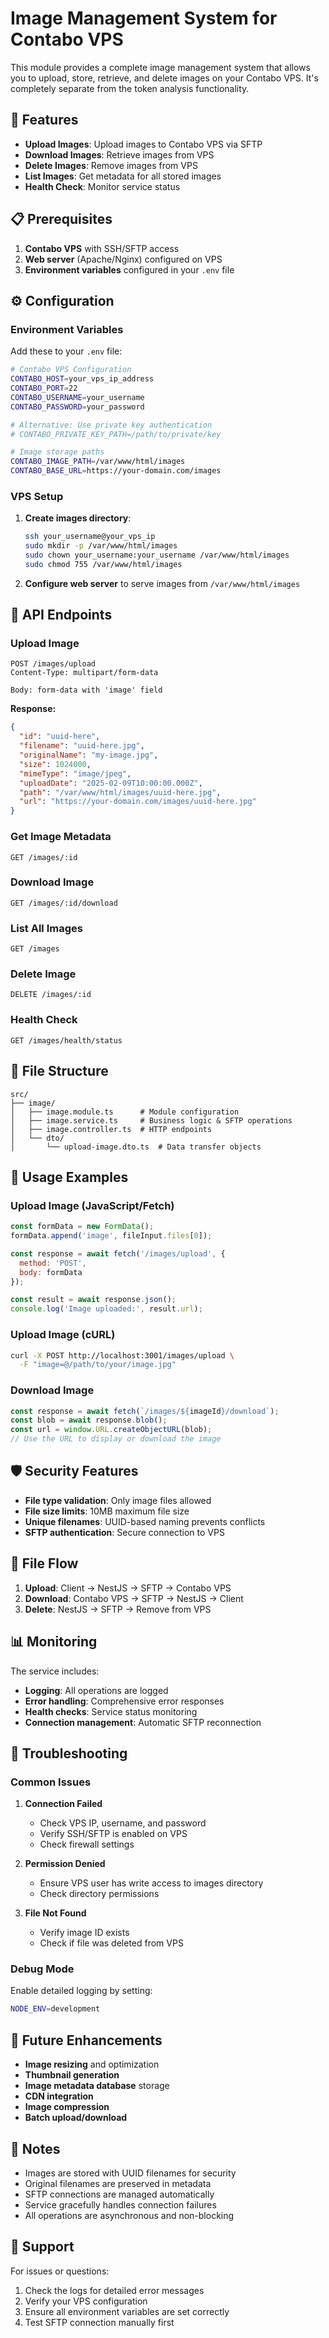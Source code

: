 # Image Management System for Contabo VPS

This module provides a complete image management system that allows you to upload, store, retrieve, and delete images on your Contabo VPS. It's completely separate from the token analysis functionality.

## 🚀 Features

- **Upload Images**: Upload images to Contabo VPS via SFTP
- **Download Images**: Retrieve images from VPS
- **Delete Images**: Remove images from VPS
- **List Images**: Get metadata for all stored images
- **Health Check**: Monitor service status

## 📋 Prerequisites

1. **Contabo VPS** with SSH/SFTP access
2. **Web server** (Apache/Nginx) configured on VPS
3. **Environment variables** configured in your `.env` file

## ⚙️ Configuration

### Environment Variables

Add these to your `.env` file:

```bash
# Contabo VPS Configuration
CONTABO_HOST=your_vps_ip_address
CONTABO_PORT=22
CONTABO_USERNAME=your_username
CONTABO_PASSWORD=your_password

# Alternative: Use private key authentication
# CONTABO_PRIVATE_KEY_PATH=/path/to/private/key

# Image storage paths
CONTABO_IMAGE_PATH=/var/www/html/images
CONTABO_BASE_URL=https://your-domain.com/images
```

### VPS Setup

1. **Create images directory**:
   ```bash
   ssh your_username@your_vps_ip
   sudo mkdir -p /var/www/html/images
   sudo chown your_username:your_username /var/www/html/images
   sudo chmod 755 /var/www/html/images
   ```

2. **Configure web server** to serve images from `/var/www/html/images`

## 🔌 API Endpoints

### Upload Image
```http
POST /images/upload
Content-Type: multipart/form-data

Body: form-data with 'image' field
```

**Response:**
```json
{
  "id": "uuid-here",
  "filename": "uuid-here.jpg",
  "originalName": "my-image.jpg",
  "size": 1024000,
  "mimeType": "image/jpeg",
  "uploadDate": "2025-02-09T10:00:00.000Z",
  "path": "/var/www/html/images/uuid-here.jpg",
  "url": "https://your-domain.com/images/uuid-here.jpg"
}
```

### Get Image Metadata
```http
GET /images/:id
```

### Download Image
```http
GET /images/:id/download
```

### List All Images
```http
GET /images
```

### Delete Image
```http
DELETE /images/:id
```

### Health Check
```http
GET /images/health/status
```

## 📁 File Structure

```
src/
├── image/
│   ├── image.module.ts      # Module configuration
│   ├── image.service.ts     # Business logic & SFTP operations
│   ├── image.controller.ts  # HTTP endpoints
│   └── dto/
│       └── upload-image.dto.ts  # Data transfer objects
```

## 🔧 Usage Examples

### Upload Image (JavaScript/Fetch)
```javascript
const formData = new FormData();
formData.append('image', fileInput.files[0]);

const response = await fetch('/images/upload', {
  method: 'POST',
  body: formData
});

const result = await response.json();
console.log('Image uploaded:', result.url);
```

### Upload Image (cURL)
```bash
curl -X POST http://localhost:3001/images/upload \
  -F "image=@/path/to/your/image.jpg"
```

### Download Image
```javascript
const response = await fetch(`/images/${imageId}/download`);
const blob = await response.blob();
const url = window.URL.createObjectURL(blob);
// Use the URL to display or download the image
```

## 🛡️ Security Features

- **File type validation**: Only image files allowed
- **File size limits**: 10MB maximum file size
- **Unique filenames**: UUID-based naming prevents conflicts
- **SFTP authentication**: Secure connection to VPS

## 🔄 File Flow

1. **Upload**: Client → NestJS → SFTP → Contabo VPS
2. **Download**: Contabo VPS → SFTP → NestJS → Client
3. **Delete**: NestJS → SFTP → Remove from VPS

## 📊 Monitoring

The service includes:
- **Logging**: All operations are logged
- **Error handling**: Comprehensive error responses
- **Health checks**: Service status monitoring
- **Connection management**: Automatic SFTP reconnection

## 🚨 Troubleshooting

### Common Issues

1. **Connection Failed**
   - Check VPS IP, username, and password
   - Verify SSH/SFTP is enabled on VPS
   - Check firewall settings

2. **Permission Denied**
   - Ensure VPS user has write access to images directory
   - Check directory permissions

3. **File Not Found**
   - Verify image ID exists
   - Check if file was deleted from VPS

### Debug Mode

Enable detailed logging by setting:
```bash
NODE_ENV=development
```

## 🔮 Future Enhancements

- **Image resizing** and optimization
- **Thumbnail generation**
- **Image metadata database** storage
- **CDN integration**
- **Image compression**
- **Batch upload/download**

## 📝 Notes

- Images are stored with UUID filenames for security
- Original filenames are preserved in metadata
- SFTP connections are managed automatically
- Service gracefully handles connection failures
- All operations are asynchronous and non-blocking

## 🤝 Support

For issues or questions:
1. Check the logs for detailed error messages
2. Verify your VPS configuration
3. Ensure all environment variables are set correctly
4. Test SFTP connection manually first
